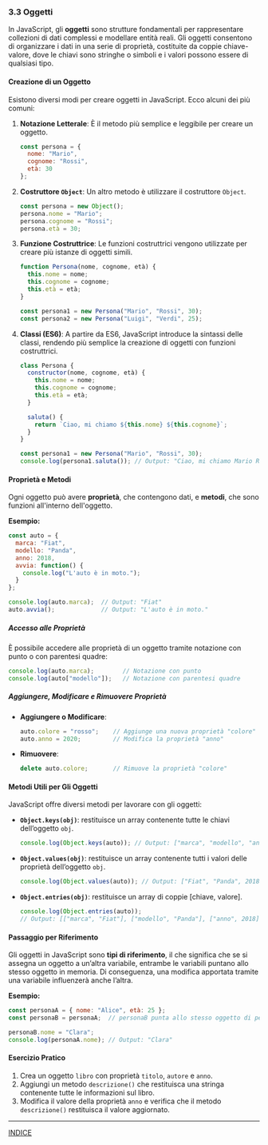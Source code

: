 ### 3.3 Oggetti

In JavaScript, gli **oggetti** sono strutture fondamentali per rappresentare collezioni di dati complessi e modellare entità reali. Gli oggetti consentono di organizzare i dati in una serie di proprietà, costituite da coppie chiave-valore, dove le chiavi sono stringhe o simboli e i valori possono essere di qualsiasi tipo.

#### Creazione di un Oggetto

Esistono diversi modi per creare oggetti in JavaScript. Ecco alcuni dei più comuni:

1. **Notazione Letterale**:
   È il metodo più semplice e leggibile per creare un oggetto.
   ```javascript
   const persona = {
     nome: "Mario",
     cognome: "Rossi",
     età: 30
   };
   ```

2. **Costruttore `Object`**:
   Un altro metodo è utilizzare il costruttore `Object`.
   ```javascript
   const persona = new Object();
   persona.nome = "Mario";
   persona.cognome = "Rossi";
   persona.età = 30;
   ```

3. **Funzione Costruttrice**:
   Le funzioni costruttrici vengono utilizzate per creare più istanze di oggetti simili.
   ```javascript
   function Persona(nome, cognome, età) {
     this.nome = nome;
     this.cognome = cognome;
     this.età = età;
   }

   const persona1 = new Persona("Mario", "Rossi", 30);
   const persona2 = new Persona("Luigi", "Verdi", 25);
   ```

4. **Classi (ES6)**:
   A partire da ES6, JavaScript introduce la sintassi delle classi, rendendo più semplice la creazione di oggetti con funzioni costruttrici.
   ```javascript
   class Persona {
     constructor(nome, cognome, età) {
       this.nome = nome;
       this.cognome = cognome;
       this.età = età;
     }

     saluta() {
       return `Ciao, mi chiamo ${this.nome} ${this.cognome}`;
     }
   }

   const persona1 = new Persona("Mario", "Rossi", 30);
   console.log(persona1.saluta()); // Output: "Ciao, mi chiamo Mario Rossi"
   ```

#### Proprietà e Metodi

Ogni oggetto può avere **proprietà**, che contengono dati, e **metodi**, che sono funzioni all'interno dell'oggetto.

**Esempio:**
```javascript
const auto = {
  marca: "Fiat",
  modello: "Panda",
  anno: 2018,
  avvia: function() {
    console.log("L'auto è in moto.");
  }
};

console.log(auto.marca);  // Output: "Fiat"
auto.avvia();             // Output: "L'auto è in moto."
```

##### Accesso alle Proprietà
È possibile accedere alle proprietà di un oggetto tramite notazione con punto o con parentesi quadre:
```javascript
console.log(auto.marca);        // Notazione con punto
console.log(auto["modello"]);   // Notazione con parentesi quadre
```

##### Aggiungere, Modificare e Rimuovere Proprietà

- **Aggiungere o Modificare**:
  ```javascript
  auto.colore = "rosso";    // Aggiunge una nuova proprietà "colore"
  auto.anno = 2020;         // Modifica la proprietà "anno"
  ```

- **Rimuovere**:
  ```javascript
  delete auto.colore;       // Rimuove la proprietà "colore"
  ```

#### Metodi Utili per Gli Oggetti

JavaScript offre diversi metodi per lavorare con gli oggetti:

- **`Object.keys(obj)`**: restituisce un array contenente tutte le chiavi dell’oggetto `obj`.
  ```javascript
  console.log(Object.keys(auto)); // Output: ["marca", "modello", "anno"]
  ```

- **`Object.values(obj)`**: restituisce un array contenente tutti i valori delle proprietà dell’oggetto `obj`.
  ```javascript
  console.log(Object.values(auto)); // Output: ["Fiat", "Panda", 2018]
  ```

- **`Object.entries(obj)`**: restituisce un array di coppie [chiave, valore].
  ```javascript
  console.log(Object.entries(auto)); 
  // Output: [["marca", "Fiat"], ["modello", "Panda"], ["anno", 2018]]
  ```

#### Passaggio per Riferimento

Gli oggetti in JavaScript sono **tipi di riferimento**, il che significa che se si assegna un oggetto a un’altra variabile, entrambe le variabili puntano allo stesso oggetto in memoria. Di conseguenza, una modifica apportata tramite una variabile influenzerà anche l’altra.

**Esempio:**
```javascript
const personaA = { nome: "Alice", età: 25 };
const personaB = personaA;  // personaB punta allo stesso oggetto di personaA

personaB.nome = "Clara";
console.log(personaA.nome); // Output: "Clara"
```

#### Esercizio Pratico

1. Crea un oggetto `libro` con proprietà `titolo`, `autore` e `anno`.
2. Aggiungi un metodo `descrizione()` che restituisca una stringa contenente tutte le informazioni sul libro.
3. Modifica il valore della proprietà `anno` e verifica che il metodo `descrizione()` restituisca il valore aggiornato.

--- 
[INDICE](README.md) 